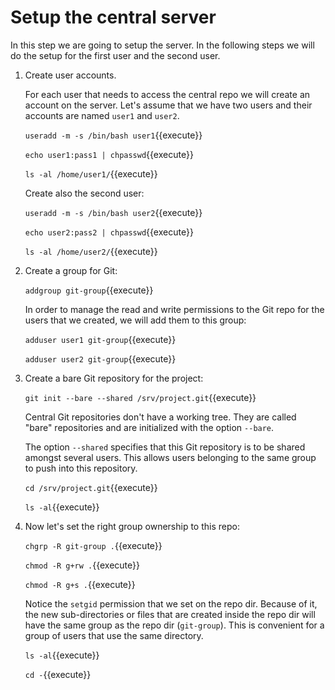 # Setup the central server

In this step we are going to setup the server. In the following steps
we will do the setup for the first user and the second user.

1. Create user accounts.

   For each user that needs to access the central repo we will create
   an account on the server. Let's assume that we have two users and
   their accounts are named `user1` and `user2`.

   `useradd -m -s /bin/bash user1`{{execute}}
   
   `echo user1:pass1 | chpasswd`{{execute}}
   
   `ls -al /home/user1/`{{execute}}
   
   Create also the second user:
   
   `useradd -m -s /bin/bash user2`{{execute}}
   
   `echo user2:pass2 | chpasswd`{{execute}}

   `ls -al /home/user2/`{{execute}}
   
2. Create a group for Git:

   `addgroup git-group`{{execute}}

   In order to manage the read and write permissions to the Git repo
   for the users that we created, we will add them to this group:

   `adduser user1 git-group`{{execute}}

   `adduser user2 git-group`{{execute}}
   
3. Create a bare Git repository for the project:

   `git init --bare --shared /srv/project.git`{{execute}}
   
   Central Git repositories don't have a working tree. They are called
   "bare" repositories and are initialized with the option `--bare`.
   
   The option `--shared` specifies that this Git repository is to be
   shared amongst several users. This allows users belonging to the
   same group to push into this repository.
   
   `cd /srv/project.git`{{execute}}
   
   `ls -al`{{execute}}
   
4. Now let's set the right group ownership to this repo:

   `chgrp -R git-group .`{{execute}}
   
   `chmod -R g+rw .`{{execute}}

   `chmod -R g+s .`{{execute}}
   
   Notice the `setgid` permission that we set on the repo dir. Because
   of it, the new sub-directories or files that are created inside the
   repo dir will have the same group as the repo dir
   (`git-group`). This is convenient for a group of users that use the
   same directory.

   `ls -al`{{execute}}
   
   `cd -`{{execute}}
